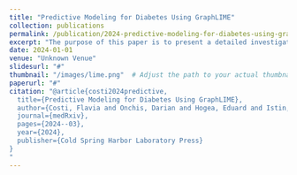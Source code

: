 ```yaml
---
title: "Predictive Modeling for Diabetes Using GraphLIME"
collection: publications
permalink: /publication/2024-predictive-modeling-for-diabetes-using-graphlime
excerpt: "The purpose of this paper is to present a detailed investigation of the advantages of employing GraphLIME (Local Interpretable Model Explanations for Graph Neural Networks) for the trustworthy prediction of diabetes mellitus. Our pursuit involves identifying the strengths of GraphLIME combined with the attention-mechanism over the standard coupling of deep learning neural networks with the original LIME method. The system build this way, provided us a proficient method for extracting the most relevant features and applying the attention mechanism exclusively to those features. We have closely monitored the performance metrics of the two approaches and conducted a comparative analysis. Leveraging attention mechanisms, we have achieved an accuracy of 92.6% for the addressed problem. The model's performance is meticulously demonstrated throughout the study, and the results are furthermore evaluated using the Receiver Operating Characteristic (ROC) curve. By implementing this technique on a dataset of 768 patients diagnosed with or without diabetes mellitus, we have successfully boosted the model's performance by over 18%."
date: 2024-01-01
venue: "Unknown Venue"
slidesurl: "#"
thumbnail: "/images/lime.png"  # Adjust the path to your actual thumbnail location
paperurl: "#"
citation: "@article{costi2024predictive,
  title={Predictive Modeling for Diabetes Using GraphLIME},
  author={Costi, Flavia and Onchis, Darian and Hogea, Eduard and Istin, Codruta},
  journal={medRxiv},
  pages={2024--03},
  year={2024},
  publisher={Cold Spring Harbor Laboratory Press}
}
"
---
```

